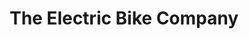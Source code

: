 ---
title: "The Electric Bike Company"
url: /north-perth/the-electric-bike-company/
shop: bicycle
---